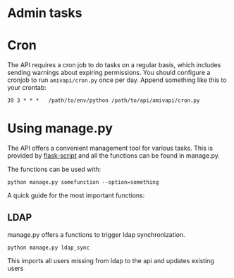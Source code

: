 # Admin tasks

# Cron

The API requires a cron job to do tasks on a regular basis, which includes
sending warnings about expiring permissions. You should configure a cronjob to
run `amivapi/cron.py` once per day.
Append something like this to your crontab:

    39 3 * * *   /path/to/env/python /path/to/api/amivapi/cron.py

# Using manage.py

The API offers a convenient management tool for various tasks. This is provided by [flask-script](https://flask-script.readthedocs.org/en/latest/)
and all the functions can be found in manage.py.

The functions can be used with:

    python manage.py somefunction --option=something

A quick guide for the most important functions:

## LDAP

manage.py offers a functions to trigger ldap synchronization.

    python manage.py ldap_sync

This imports all users missing from ldap to the api and updates existing users
